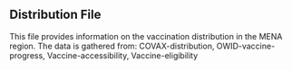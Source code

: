 ## Distribution File
This file provides information on the vaccination distribution in the MENA region. The data is gathered from: COVAX-distribution, OWID-vaccine-progress, Vaccine-accessibility, Vaccine-eligibility


 
